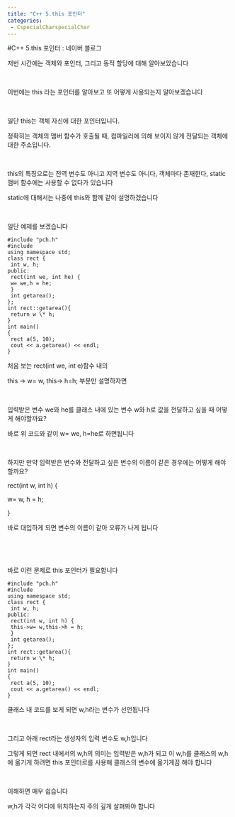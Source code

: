```yaml
---
title: "C++ 5.this 포인터"
categories:
 - CspecialCharspecialChar
---
```

#C++ 5.this 포인터 : 네이버 블로그







저번 시간에는 객체와 포인터, 그리고 동적 할당에 대해 알아보았습니다

​

이번에는 this 라는 포인터를 알아보고 또 어떻게 사용되는지 알아보겠습니다

​

일단 this는 객체 자신에 대한 포인터입니다.

정확히는 객체의 맴버 함수가 호출될 때, 컴파일러에 의해 보이지 않게 전달되는 객체에 대한 주소입니다.

​

this의 특징으로는 전역 변수도 아니고 지역 변수도 아니다, 객체마다 존재한다, static 맴버 함수에는 사용할 수 없다가 있습니다

static에 대해서는 나중에 this와 함께 같이 설명하겠습니다

​

일단 예제를 보겠습니다




 




```
#include "pch.h"
#include 
using namespace std;
class rect {
 int w, h;
public:
 rect(int we, int he) {
 w= we,h = he;
 }
 int getarea();
};
int rect::getarea(){
 return w \* h;
}
int main()
{
 rect a(5, 10);
 cout << a.getarea() << endl;
}
```





 


처음 보는 rect(int we, int e)함수 내의 

this -> w= w, this-> h=h; 부분만 설명하자면

​

입력받은 변수 we와 he를 클래스 내에 있는 변수 w와 h로 값을 전달하고 싶을 때 어떻게 해야할까요?

바로 위 코드와 같이 w= we, h=he로 하면됩니다

​

하지만 만약 입력받은 변수와 전달하고 싶은 변수의 이름이 같은 경우에는 어떻게 해야 할까요?

rect(int w, int h) {

w= w, h = h;

}

바로 대입하게 되면 변수의 이름이 같아 오류가 나게 됩니다

​

​

바로 이런 문제로 this 포인터가 필요합니다 




 




```
#include "pch.h"
#include 
using namespace std;
class rect {
 int w, h;
public:
 rect(int w, int h) {
 this->w= w,this->h = h;
 }
 int getarea();
};
int rect::getarea(){
 return w \* h;
}
int main()
{
 rect a(5, 10);
 cout << a.getarea() << endl;
}
```





 


클래스 내 코드를 보게 되면 w,h라는 변수가 선언됩니다

​

그리고 아래 rect라는 생성자의 입력 변수도 w,h입니다

그렇게 되면 rect 내에서의 w,h의 의미는 입력받은 w,h가 되고 이 w,h를 클래스의 w,h에 옮기게 하려면 this 포인터르를 사용해 클래스의 변수에 옮기게끔 해야 합니다

​

이해하면 매우 쉽습니다

w,h가 각각 어디에 위치하는지 주의 깊게 살펴봐야 합니다

​

​




 

